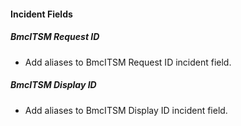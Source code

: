 
#### Incident Fields

##### BmcITSM Request ID

- Add aliases to BmcITSM Request ID incident field.
##### BmcITSM Display ID

- Add aliases to BmcITSM Display ID incident field.
